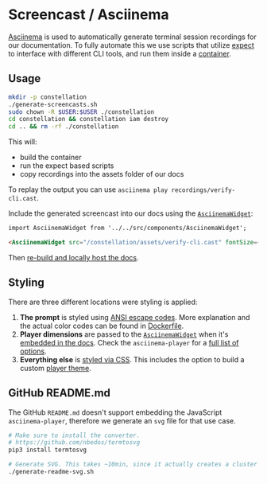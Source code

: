 # Screencast / Asciinema

[Asciinema](https://github.com/asciinema/asciinema) is used to automatically generate
terminal session recordings for our documentation. To fully automate this we use scripts
that utilize [expect](https://manpages.debian.org/testing/expect/expect.1.en.html) to interface with different
CLI tools, and run them inside a [container](docker/Dockerfile).

## Usage

```sh
mkdir -p constellation
./generate-screencasts.sh
sudo chown -R $USER:$USER ./constellation
cd constellation && constellation iam destroy
cd .. && rm -rf ./constellation
```

This will:
+ build the container
+ run the expect based scripts
+ copy recordings into the assets folder of our docs

To replay the output you can use `asciinema play recordings/verify-cli.cast`.

Include the generated screencast into our docs using the [`AsciinemaWidget`](../src/components/AsciinemaWidget/index.js):

```md
import AsciinemaWidget from '../../src/components/AsciinemaWidget';

<AsciinemaWidget src="/constellation/assets/verify-cli.cast" fontSize={16} rows={20} cols={112} idleTimeLimit={3} preload={true} theme={'edgeless'} />
```

Then [re-build and locally host the docs](../README.md).

## Styling

There are three different locations were styling is applied:

1. **The prompt** is styled using [ANSI escape codes](https://en.wikipedia.org/wiki/ANSI_escape_code).
More explanation and the actual color codes can be found in [Dockerfile](docker/Dockerfile).
2. **Player dimensions** are passed to the [`AsciinemaWidget`](../src/components/AsciinemaWidget/index.js)
when it's [embedded in the docs](../docs/workflows/verify-cli.md#5). Check the `asciinema-player` for a
[full list of options](https://github.com/asciinema/asciinema-player#options).
1. **Everything else** is [styled via CSS](../src/css/custom.css). This includes the option to build a custom
[player theme](https://github.com/asciinema/asciinema-player/wiki/Custom-terminal-themes).

###

## GitHub README.md

The GitHub `README.md` doesn't support embedding the JavaScript `asciinema-player`, therefore we generate an
`svg` file for that use case.

```sh
# Make sure to install the converter.
# https://github.com/nbedos/termtosvg
pip3 install termtosvg

# Generate SVG. This takes ~10min, since it actually creates a cluster in GCP.
./generate-readme-svg.sh
```
